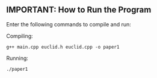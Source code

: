 ## IMPORTANT: How to Run the Program
Enter the following commands to compile and run:

Compiling:
```
g++ main.cpp euclid.h euclid.cpp -o paper1
```

Running:
```
./paper1
```
